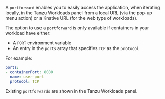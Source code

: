 A `portforward` enables you to easily access the application, when iterating locally, in the
Tanzu Workloads panel from a local URL (via the pop-up menu action) or a Knative URL (for the web type
of workloads).

The option to use a `portforward` is only available if containers in your workload have either:

- A `PORT` environment variable
- An entry in the `ports` array that specifies `TCP` as the `protocol`

For example:

```yaml
ports:
- containerPort: 8080
  name: user-port
  protocol: TCP
```

Existing `portforwards` are shown in the Tanzu Workloads panel.